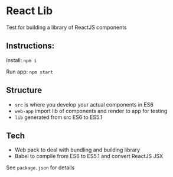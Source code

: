 # React Lib

Test for building a library of ReactJS components

## Instructions:

Install: `npm i`

Run app: `npm start`

## Structure

- `src` is where you develop your actual components in ES6
- `web-app` import lib of components and render to app for testing
- `lib` generated from src ES6 to ES5.1

## Tech

- Web pack to deal with bundling and building library
- Babel to compile from ES6 to ES5.1 and convert ReactJS JSX

See `package.json` for details